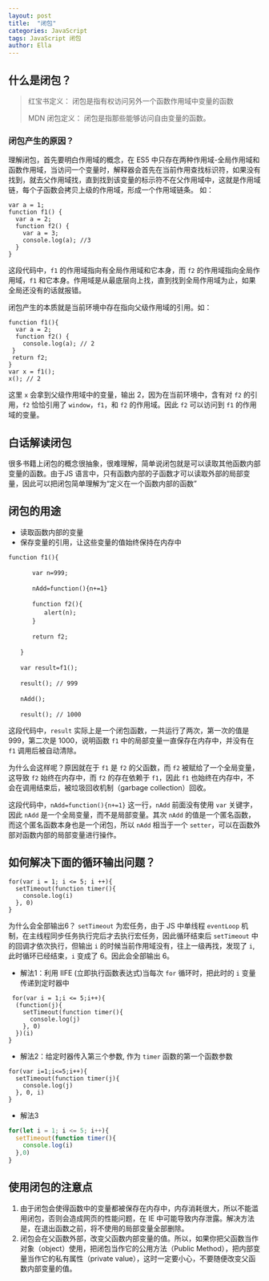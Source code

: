 ```yaml
---
layout: post
title:  "闭包"
categories: JavaScript
tags: JavaScript 闭包
author: Ella
---
```



## 什么是闭包？

>红宝书定义： 闭包是指有权访问另外一个函数作用域中变量的函数
> 
> MDN 闭包定义： 闭包是指那些能够访问自由变量的函数。






### 闭包产生的原因？
理解闭包，首先要明白作用域的概念，在 ES5 中只存在两种作用域-全局作用域和函数作用域，当访问一个变量时，解释器会首先在当前作用查找标识符，如果没有找到，就去父作用域找，直到找到该变量的标示符不在父作用域中，这就是作用域链，每个子函数会拷贝上级的作用域，形成一个作用域链条。
如：

```
var a = 1;
function f1() {
  var a = 2;
  function f2() {
    var a = 3;
    console.log(a); //3
  }
}
```
这段代码中，`f1` 的作用域指向有全局作用域和它本身，而 `f2` 的作用域指向全局作用域，`f1` 和它本身。作用域是从最底层向上找，直到找到全局作用域为止，如果全局还没有的话就报错。

闭包产生的本质就是当前环境中存在指向父级作用域的引用。如：

```
function f1(){
  var a = 2;
  function f2() {
    console.log(a); // 2   
 }
 return f2;
}
var x = f1();
x(); // 2
```

这里 `x` 会拿到父级作用域中的变量，输出 2，因为在当前环境中，含有对 `f2` 的引用，`f2` 恰恰引用了 `window`，`f1`，和 `f2` 的作用域。因此 `f2` 可以访问到 `f1` 的作用域的变量。

## 白话解读闭包
很多书籍上闭包的概念很抽象，很难理解，简单说闭包就是可以读取其他函数内部变量的函数。由于JS 语言中，只有函数内部的子函数才可以读取外部的局部变量，因此可以把闭包简单理解为“定义在一个函数内部的函数”

## 闭包的用途

 - 读取函数内部的变量
 - 保存变量的引用，让这些变量的值始终保持在内存中

```
function f1(){

　　　　var n=999;

　　　　nAdd=function(){n+=1}

　　　　function f2(){
　　　　　　alert(n);
　　　　}

　　　　return f2;

　　}

　　var result=f1();

　　result(); // 999

　　nAdd();

　　result(); // 1000
```
这段代码中，`result` 实际上是一个闭包函数，一共运行了两次，第一次的值是 999，第二次是 1000，说明函数 `f1` 中的局部变量一直保存在内存中，并没有在 `f1` 调用后被自动清除。

为什么会这样呢？原因就在于 `f1` 是 `f2` 的父函数，而 `f2` 被赋给了一个全局变量，这导致 `f2` 始终在内存中，而 `f2` 的存在依赖于 `f1`，因此 `f1` 也始终在内存中，不会在调用结束后，被垃圾回收机制（garbage collection）回收。

这段代码中，`nAdd=function(){n+=1}` 这一行，`nAdd` 前面没有使用 `var` 关键字，因此 `nAdd` 是一个全局变量，而不是局部变量。其次 `nAdd` 的值是一个匿名函数，而这个匿名函数本身也是一个闭包，所以 `nAdd` 相当于一个 `setter`，可以在函数外部对函数内部的局部变量进行操作。

## 如何解决下面的循环输出问题？

```
for(var i = 1; i <= 5; i ++){
  setTimeout(function timer(){
    console.log(i)
  }, 0)
}
```
为什么会全部输出6？
`setTimeout` 为宏任务，由于 JS 中单线程 `eventLoop` 机制，在主线程同步任务执行完后才去执行宏任务，因此循环结束后 `setTimeout` 中的回调才依次执行，但输出 `i` 的时候当前作用域没有，往上一级再找，发现了 `i`,此时循环已经结束，`i` 变成了 6。因此会全部输出 6。

 - 解法1：利用 IIFE (立即执行函数表达式)当每次 `for` 循环时，把此时的 `i` 变量传递到定时器中

```
 for(var i = 1;i <= 5;i++){
  (function(j){
    setTimeout(function timer(){
      console.log(j)
    }, 0)
  })(i)
}
```

 - 解法2：给定时器传入第三个参数, 作为 `timer` 函数的第一个函数参数

```
for(var i=1;i<=5;i++){
  setTimeout(function timer(j){
    console.log(j)
  }, 0, i)
}
```

 - 解法3

```javascript
for(let i = 1; i <= 5; i++){
  setTimeout(function timer(){
    console.log(i)
  },0)
}
```
## 使用闭包的注意点

 1. 由于闭包会使得函数中的变量都被保存在内存中，内存消耗很大，所以不能滥用闭包，否则会造成网页的性能问题，在 IE 中可能导致内存泄露。解决方法是，在退出函数之前，将不使用的局部变量全部删除。
 2. 闭包会在父函数外部，改变父函数内部变量的值。所以，如果你把父函数当作对象（object）使用，把闭包当作它的公用方法（Public Method），把内部变量当作它的私有属性（private value），这时一定要小心，不要随便改变父函数内部变量的值。
